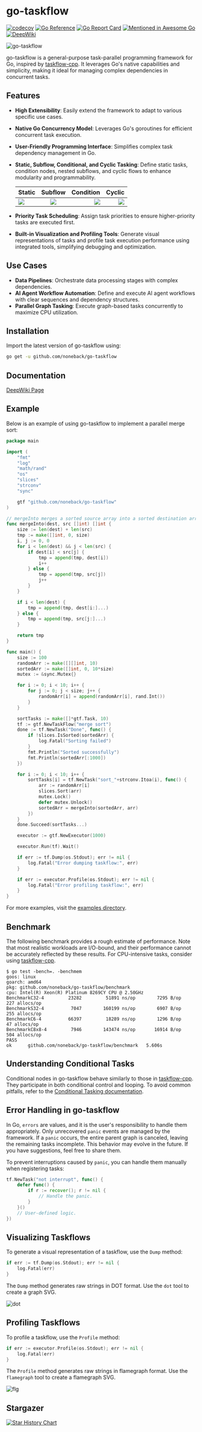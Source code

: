 # go-taskflow

[![codecov](https://codecov.io/github/noneback/go-taskflow/graph/badge.svg?token=CITXYA10C6)](https://codecov.io/github/noneback/go-taskflow)
[![Go Reference](https://pkg.go.dev/badge/github.com/noneback/go-taskflow.svg)](https://pkg.go.dev/github.com/noneback/go-taskflow)
[![Go Report Card](https://goreportcard.com/badge/github.com/noneback/go-taskflow)](https://goreportcard.com/report/github.com/noneback/go-taskflow)
[![Mentioned in Awesome Go](https://awesome.re/mentioned-badge.svg)](https://github.com/avelino/awesome-go)
[![DeepWiki][deepwiki-image]][deepwiki-url]

[deepwiki-url]: https://deepwiki.com/noneback/go-taskflow
[deepwiki-image]: https://img.shields.io/badge/Chat%20with-DeepWiki%20🤖-20B2AA

![go-taskflow](https://socialify.git.ci/noneback/go-taskflow/image?description=1&language=1&name=1&pattern=Solid&theme=Auto)

go-taskflow is a general-purpose task-parallel programming framework for Go, inspired by [taskflow-cpp](https://github.com/taskflow/taskflow). It leverages Go's native capabilities and simplicity, making it ideal for managing complex dependencies in concurrent tasks.

## Features

- **High Extensibility**: Easily extend the framework to adapt to various specific use cases.
- **Native Go Concurrency Model**: Leverages Go's goroutines for efficient concurrent task execution.
- **User-Friendly Programming Interface**: Simplifies complex task dependency management in Go.
- **Static, Subflow, Conditional, and Cyclic Tasking**: Define static tasks, condition nodes, nested subflows, and cyclic flows to enhance modularity and programmability.

    | Static | Subflow | Condition | Cyclic |
    |:-----------|:------------:|------------:|------------:|
    | ![](image/simple.svg)     |   ![](image/subflow.svg)   |      ![](image/condition.svg) |      ![](image/loop.svg) |

- **Priority Task Scheduling**: Assign task priorities to ensure higher-priority tasks are executed first.
- **Built-in Visualization and Profiling Tools**: Generate visual representations of tasks and profile task execution performance using integrated tools, simplifying debugging and optimization.

## Use Cases

- **Data Pipelines**: Orchestrate data processing stages with complex dependencies.
- **AI Agent Workflow Automation**: Define and execute AI agent workflows with clear sequences and dependency structures.
- **Parallel Graph Tasking**: Execute graph-based tasks concurrently to maximize CPU utilization.

## Installation

Import the latest version of go-taskflow using:

```bash
go get -u github.com/noneback/go-taskflow
```
## Documentation
[DeepWiki Page](https://deepwiki.com/noneback/go-taskflow)
## Example

Below is an example of using go-taskflow to implement a parallel merge sort:

```go
package main

import (
    "fmt"
    "log"
    "math/rand"
    "os"
    "slices"
    "strconv"
    "sync"

    gtf "github.com/noneback/go-taskflow"
)

// mergeInto merges a sorted source array into a sorted destination array.
func mergeInto(dest, src []int) []int {
    size := len(dest) + len(src)
    tmp := make([]int, 0, size)
    i, j := 0, 0
    for i < len(dest) && j < len(src) {
        if dest[i] < src[j] {
            tmp = append(tmp, dest[i])
            i++
        } else {
            tmp = append(tmp, src[j])
            j++
        }
    }

    if i < len(dest) {
        tmp = append(tmp, dest[i:]...)
    } else {
        tmp = append(tmp, src[j:]...)
    }

    return tmp
}

func main() {
    size := 100
    randomArr := make([][]int, 10)
    sortedArr := make([]int, 0, 10*size)
    mutex := &sync.Mutex{}

    for i := 0; i < 10; i++ {
        for j := 0; j < size; j++ {
            randomArr[i] = append(randomArr[i], rand.Int())
        }
    }

    sortTasks := make([]*gtf.Task, 10)
    tf := gtf.NewTaskFlow("merge sort")
    done := tf.NewTask("Done", func() {
        if !slices.IsSorted(sortedArr) {
            log.Fatal("Sorting failed")
        }
        fmt.Println("Sorted successfully")
        fmt.Println(sortedArr[:1000])
    })

    for i := 0; i < 10; i++ {
        sortTasks[i] = tf.NewTask("sort_"+strconv.Itoa(i), func() {
            arr := randomArr[i]
            slices.Sort(arr)
            mutex.Lock()
            defer mutex.Unlock()
            sortedArr = mergeInto(sortedArr, arr)
        })
    }
    done.Succeed(sortTasks...)

    executor := gtf.NewExecutor(1000)

    executor.Run(tf).Wait()

    if err := tf.Dump(os.Stdout); err != nil {
        log.Fatal("Error dumping taskflow:", err)
    }

    if err := executor.Profile(os.Stdout); err != nil {
        log.Fatal("Error profiling taskflow:", err)
    }
}
```

For more examples, visit the [examples directory](https://github.com/noneback/go-taskflow/tree/main/examples).

## Benchmark

The following benchmark provides a rough estimate of performance. Note that most realistic workloads are I/O-bound, and their performance cannot be accurately reflected by these results. For CPU-intensive tasks, consider using [taskflow-cpp](https://github.com/taskflow/taskflow).

```plaintext
$ go test -bench=. -benchmem
goos: linux
goarch: amd64
pkg: github.com/noneback/go-taskflow/benchmark
cpu: Intel(R) Xeon(R) Platinum 8269CY CPU @ 2.50GHz
BenchmarkC32-4    	   23282	     51891 ns/op	    7295 B/op	     227 allocs/op
BenchmarkS32-4    	    7047	    160199 ns/op	    6907 B/op	     255 allocs/op
BenchmarkC6-4     	   66397	     18289 ns/op	    1296 B/op	      47 allocs/op
BenchmarkC8x8-4   	    7946	    143474 ns/op	   16914 B/op	     504 allocs/op
PASS
ok  	github.com/noneback/go-taskflow/benchmark	5.606s
```

## Understanding Conditional Tasks

Conditional nodes in go-taskflow behave similarly to those in [taskflow-cpp](https://github.com/taskflow/taskflow). They participate in both conditional control and looping. To avoid common pitfalls, refer to the [Conditional Tasking documentation](https://taskflow.github.io/taskflow/ConditionalTasking.html).

## Error Handling in go-taskflow

In Go, `errors` are values, and it is the user's responsibility to handle them appropriately. Only unrecovered `panic` events are managed by the framework. If a `panic` occurs, the entire parent graph is canceled, leaving the remaining tasks incomplete. This behavior may evolve in the future. If you have suggestions, feel free to share them.

To prevent interruptions caused by `panic`, you can handle them manually when registering tasks:

```go
tf.NewTask("not interrupt", func() {
    defer func() {
        if r := recover(); r != nil {
            // Handle the panic.
        }
    }()
    // User-defined logic.
})
```

## Visualizing Taskflows

To generate a visual representation of a taskflow, use the `Dump` method:

```go
if err := tf.Dump(os.Stdout); err != nil {
    log.Fatal(err)
}
```

The `Dump` method generates raw strings in DOT format. Use the `dot` tool to create a graph SVG. 

![dot](image/desc.svg)

## Profiling Taskflows

To profile a taskflow, use the `Profile` method:

```go
if err := executor.Profile(os.Stdout); err != nil {
    log.Fatal(err)
}
```

The `Profile` method generates raw strings in flamegraph format. Use the `flamegraph` tool to create a flamegraph SVG.

![flg](image/fl.svg)

## Stargazer

[![Star History Chart](https://api.star-history.com/svg?repos=noneback/go-taskflow&type=Date)](https://star-history.com/#noneback/go-taskflow&Date)

